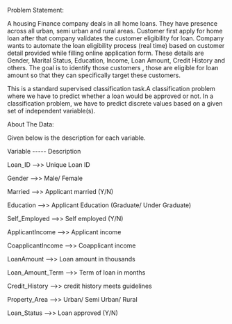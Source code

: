 Problem Statement:

A housing Finance company deals in all home loans. They have presence across all urban, semi urban and rural areas. Customer first apply for home loan after that company validates the customer eligibility for loan. Company wants to automate the loan eligibility process (real time) based on customer detail provided while filling online application form. These details are Gender, Marital Status, Education, Income, Loan Amount, Credit History and others. The goal is to identify those customers , those are eligible for loan amount so that they can specifically target these customers.

This is a standard supervised classification task.A classification problem where we have to predict whether a loan would be approved or not. In a classification problem, we have to predict discrete values based on a given set of independent variable(s).

About The Data:

Given below is the description for each variable.

Variable ----- Description

Loan_ID -->> Unique Loan ID

Gender -->> Male/ Female

Married -->> Applicant married (Y/N)

Education -->> Applicant Education (Graduate/ Under Graduate)

Self_Employed -->> Self employed (Y/N)

ApplicantIncome -->> Applicant income

CoapplicantIncome -->> Coapplicant income

LoanAmount -->> Loan amount in thousands

Loan_Amount_Term -->> Term of loan in months

Credit_History -->> credit history meets guidelines

Property_Area -->> Urban/ Semi Urban/ Rural

Loan_Status -->> Loan approved (Y/N)

